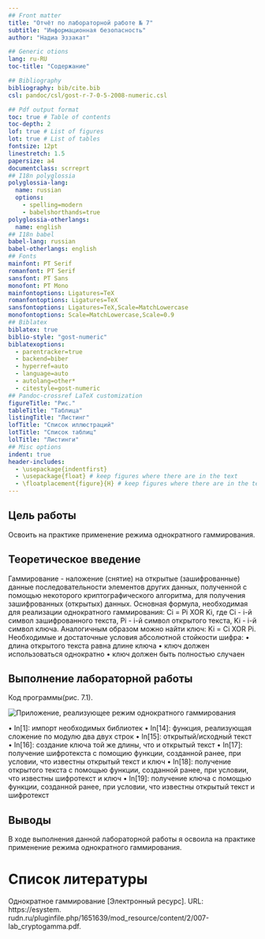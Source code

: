 ```yaml
---
## Front matter
title: "Отчёт по лабораторной работе № 7"
subtitle: "Информационная безопасность"
author: "Надиа Эззакат"

## Generic otions
lang: ru-RU
toc-title: "Содержание"

## Bibliography
bibliography: bib/cite.bib
csl: pandoc/csl/gost-r-7-0-5-2008-numeric.csl

## Pdf output format
toc: true # Table of contents
toc-depth: 2
lof: true # List of figures
lot: true # List of tables
fontsize: 12pt
linestretch: 1.5
papersize: a4
documentclass: scrreprt
## I18n polyglossia
polyglossia-lang:
  name: russian
  options:
	- spelling=modern
	- babelshorthands=true
polyglossia-otherlangs:
  name: english
## I18n babel
babel-lang: russian
babel-otherlangs: english
## Fonts
mainfont: PT Serif
romanfont: PT Serif
sansfont: PT Sans
monofont: PT Mono
mainfontoptions: Ligatures=TeX
romanfontoptions: Ligatures=TeX
sansfontoptions: Ligatures=TeX,Scale=MatchLowercase
monofontoptions: Scale=MatchLowercase,Scale=0.9
## Biblatex
biblatex: true
biblio-style: "gost-numeric"
biblatexoptions:
  - parentracker=true
  - backend=biber
  - hyperref=auto
  - language=auto
  - autolang=other*
  - citestyle=gost-numeric
## Pandoc-crossref LaTeX customization
figureTitle: "Рис."
tableTitle: "Таблица"
listingTitle: "Листинг"
lofTitle: "Список иллюстраций"
lotTitle: "Список таблиц"
lolTitle: "Листинги"
## Misc options
indent: true
header-includes:
  - \usepackage{indentfirst}
  - \usepackage{float} # keep figures where there are in the text
  - \floatplacement{figure}{H} # keep figures where there are in the text
---
```


## Цель работы

Освоить на практике применение режима однократного гаммирования.

## Теоретическое введение

Гаммирование - наложение (снятие) на открытые (зашифрованные) данные
последовательности элементов других данных, полученной с помощью некоторого криптографического алгоритма, для получения зашифрованных (открытых)
данных.
Основная формула, необходимая для реализации однократного гаммирования:
Ci = Pi XOR Ki, где Ci - i-й символ зашифрованного текста, Pi - i-й символ открытого
текста, Ki - i-й символ ключа.
Аналогичным образом можно найти ключ: Ki = Ci XOR Pi.
Необходимые и достаточные условия абсолютной стойкости шифра:
• длина открытого текста равна длине ключа
• ключ должен использоваться однократно
• ключ должен быть полностью случаен


## Выполнение лабораторной работы

Код программы(рис. 7.1).

![Приложение, реализующее режим однократного гаммирования](07.png)

• In[1]: импорт необходимых библиотек
• In[14]: функция, реализующая сложение по модулю два двух строк
• In[15]: открытый/исходный текст
• In[16]: создание ключа той же длины, что и открытый текст
• In[17]: получение шифротекста с помощию функции, созданной ранее, при
условии, что известны открытый текст и ключ
• In[18]: получение открытого текста с помощью функции, созданной ранее,
при условии, что известны шифротекст и ключ
• In[19]: получение ключа с помощью функции, созданной ранее, при условии,
что известны открытый текст и шифротекст

## Выводы
В ходе выполнения данной лабораторной работы я освоила на практике применение режима однократного гаммирования.


# Список литературы
Однократное гаммирование [Электронный ресурс]. URL: https://esystem.
rudn.ru/pluginfile.php/1651639/mod_resource/content/2/007-lab_cryptogamma.pdf.